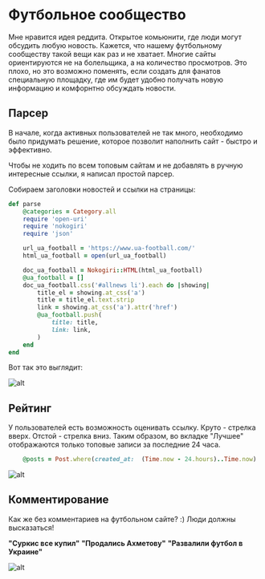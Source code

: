 # Футбольное сообщество

Мне нравится идея реддита. Открытое комьюнити, где люди могут обсудить любую новость. Кажется, что нашему футбольному сообществу такой вещи как раз и не хватает. Многие сайты ориентируются не на болельщика, а на количество просмотров. Это плохо, но это возможно поменять, если создать для фанатов специальную площадку, где им будет удобно получать новую информацию и комфорнтно обсуждать новости.

## Парсер

В начале, когда активных пользователей не так много, необходимо было придумать решение, которое позволит наполнить сайт - быстро и эффективно. 

Чтобы не ходить по всем топовым сайтам и не добавлять в ручную интересные ссылки, я написал простой парсер. 

Собираем заголовки новостей и ссылки на страницы:

```ruby
def parse
	@categories = Category.all
	require 'open-uri'
	require 'nokogiri'
	require 'json'

	url_ua_football = 'https://www.ua-football.com/'
	html_ua_football = open(url_ua_football)

	doc_ua_football = Nokogiri::HTML(html_ua_football)
	@ua_football = []
	doc_ua_football.css('#allnews li').each do |showing|
		title_el = showing.at_css('a')
		title = title_el.text.strip
		link = showing.at_css('a').attr('href')
		@ua_football.push(
			title: title,
			link: link,
		)
	end
end
```

Вот так это выглядит: 

![alt](http://joxi.ru/gmvW6pbSLL7j42.png "Parser")

## Рейтинг

У пользователей есть возможность оценивать ссылку. Круто - стрелка вверх. Отстой - стрелка вниз. Таким образом, во вкладке "Лучшее" отображаются только топовые записи за последние 24 часа. 

```ruby
	@posts = Post.where(created_at:  (Time.now - 24.hours)..Time.now)
```

![alt](http://dl3.joxi.net/drive/2018/06/24/0026/1944/1718168/68/fb89d5605f.png "Rating")

## Комментирование

Как же без комментариев на футбольном сайте? :) 
Люди должны высказаться! 

**"Суркис все купил"**
**"Продались Ахметову"**
**"Развалили футбол в Украине"**

![alt](http://dl3.joxi.net/drive/2018/06/24/0026/1944/1718168/68/7302c0baf4.png "Comment")